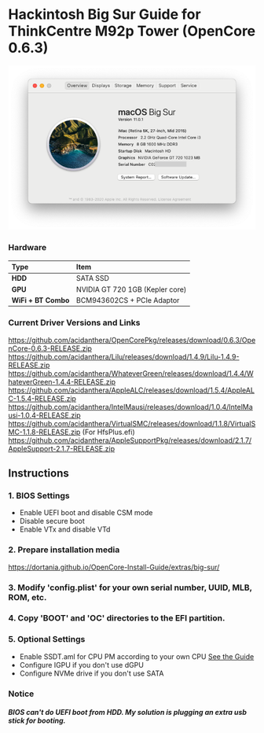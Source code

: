 # Hackintosh Big Sur Guide for ThinkCentre M92p Tower (OpenCore 0.6.3)

![Snapshot](images/snapshot.png)

### Hardware

Type|Item
:----|:----
**HDD** | SATA SSD
**GPU** | NVIDIA GT 720 1GB (Kepler core)
**WiFi + BT Combo** | BCM943602CS + PCIe Adaptor

### Current Driver Versions and Links
https://github.com/acidanthera/OpenCorePkg/releases/download/0.6.3/OpenCore-0.6.3-RELEASE.zip
https://github.com/acidanthera/Lilu/releases/download/1.4.9/Lilu-1.4.9-RELEASE.zip
https://github.com/acidanthera/WhateverGreen/releases/download/1.4.4/WhateverGreen-1.4.4-RELEASE.zip
https://github.com/acidanthera/AppleALC/releases/download/1.5.4/AppleALC-1.5.4-RELEASE.zip
https://github.com/acidanthera/IntelMausi/releases/download/1.0.4/IntelMausi-1.0.4-RELEASE.zip
https://github.com/acidanthera/VirtualSMC/releases/download/1.1.8/VirtualSMC-1.1.8-RELEASE.zip
(For HfsPlus.efi)
https://github.com/acidanthera/AppleSupportPkg/releases/download/2.1.7/AppleSupport-2.1.7-RELEASE.zip

## Instructions
### 1. BIOS Settings
* Enable UEFI boot and disable CSM mode
* Disable secure boot
* Enable VTx and disable VTd
### 2. Prepare installation media 
https://dortania.github.io/OpenCore-Install-Guide/extras/big-sur/
### 3. Modify 'config.plist' for your own serial number, UUID, MLB, ROM, etc.
### 4. Copy 'BOOT' and 'OC' directories to the EFI partition.  
### 5. Optional Settings
* Enable SSDT.aml for CPU PM according to your own CPU
[See the Guide](https://github.com/Piker-Alpha/ssdtPRGen.sh)
* Configure IGPU if you don't use dGPU
* Configure NVMe drive if you don't use SATA

### Notice
##### BIOS can't do UEFI boot from HDD. My solution is plugging an extra usb stick for booting.

